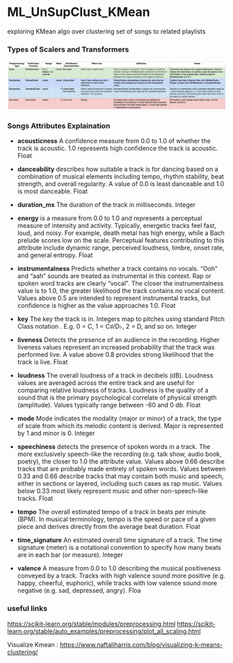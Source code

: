 # ML_UnSupClust_KMean
exploring KMean algo over clustering set of songs to related playlists
### Types of Scalers and Transformers
![image](scalers.png)


### Songs Attributes Explaination

- **acousticness**
A confidence measure from 0.0 to 1.0 of whether the track is acoustic. 1.0 represents high confidence the track is acoustic.	Float

- **danceability**
describes how suitable a track is for dancing based on a combination of musical elements including tempo, rhythm stability, beat strength, and overall regularity. A value of 0.0 is least danceable and 1.0 is most danceable.	Float

- **duration_ms**
The duration of the track in milliseconds.	Integer

- **energy**
is a measure from 0.0 to 1.0 and represents a perceptual measure of intensity and activity. Typically, energetic tracks feel fast, loud, and noisy. For example, death metal has high energy, while a Bach prelude scores low on the scale. Perceptual features contributing to this attribute include dynamic range, perceived loudness, timbre, onset rate, and general entropy.	Float

- **instrumentalness**
Predicts whether a track contains no vocals. “Ooh” and “aah” sounds are treated as instrumental in this context. Rap or spoken word tracks are clearly “vocal”. The closer the instrumentalness value is to 1.0, the greater likelihood the track contains no vocal content. Values above 0.5 are intended to represent instrumental tracks, but confidence is higher as the value approaches 1.0.	Float

- **key**
The key the track is in. Integers map to pitches using standard Pitch Class notation . E.g. 0 = C, 1 = C♯/D♭, 2 = D, and so on.	Integer

- **liveness**
Detects the presence of an audience in the recording. Higher liveness values represent an increased probability that the track was performed live. A value above 0.8 provides strong likelihood that the track is live.	Float

- **loudness**
The overall loudness of a track in decibels (dB). Loudness values are averaged across the entire track and are useful for comparing relative loudness of tracks. Loudness is the quality of a sound that is the primary psychological correlate of physical strength (amplitude). Values typically range between -60 and 0 db.	Float

- **mode**
Mode indicates the modality (major or minor) of a track, the type of scale from which its melodic content is derived. Major is represented by 1 and minor is 0.	Integer

- **speechiness**
detects the presence of spoken words in a track. The more exclusively speech-like the recording (e.g. talk show, audio book, poetry), the closer to 1.0 the attribute value. Values above 0.66 describe tracks that are probably made entirely of spoken words. Values between 0.33 and 0.66 describe tracks that may contain both music and speech, either in sections or layered, including such cases as rap music. Values below 0.33 most likely represent music and other non-speech-like tracks.	Float

- **tempo**
The overall estimated tempo of a track in beats per minute (BPM). In musical terminology, tempo is the speed or pace of a given piece and derives directly from the average beat duration.	Float

- **time_signature**
An estimated overall time signature of a track. The time signature (meter) is a notational convention to specify how many beats are in each bar (or measure).	Integer

- **valence**
A measure from 0.0 to 1.0 describing the musical positiveness conveyed by a track. Tracks with high valence sound more positive (e.g. happy, cheerful, euphoric), while tracks with low valence sound more negative (e.g. sad, depressed, angry).	Floa

### useful links
https://scikit-learn.org/stable/modules/preprocessing.html
https://scikit-learn.org/stable/auto_examples/preprocessing/plot_all_scaling.html

Visualize Kmean  :  https://www.naftaliharris.com/blog/visualizing-k-means-clustering/
